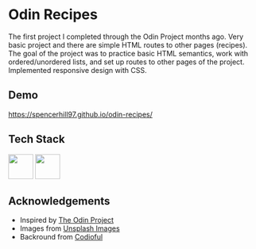 
# Odin Recipes

The first project I completed through the Odin Project months ago. Very basic project and there are simple HTML routes to other pages (recipes). The goal of the project was to practice basic HTML semantics, work with ordered/unordered lists, and set up routes to other pages of the project. Implemented responsive design with CSS.


          
## Demo

https://spencerhill97.github.io/odin-recipes/



## Tech Stack

<div align="left">
<img src="https://cdn.jsdelivr.net/gh/devicons/devicon/icons/html5/html5-original.svg" width="50" height="50"/>
<img src="https://cdn.jsdelivr.net/gh/devicons/devicon/icons/css3/css3-original.svg" width="50" height="50" />
</div>



## Acknowledgements

 - Inspired by [The Odin Project](https://www.theodinproject.com/lessons/foundations-recipes)
 - Images from [Unsplash Images](https://unsplash.com/)
 - Backround from [Codioful](https://codioful.com/)
